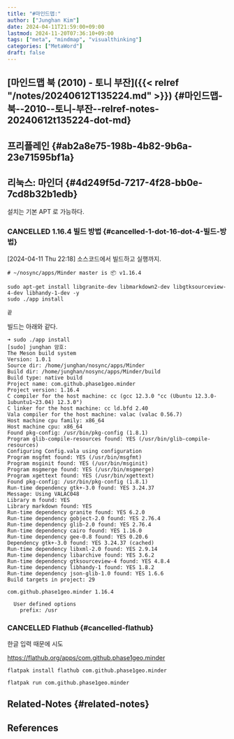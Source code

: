 ```yaml
---
title: "#마인드맵:"
author: ["Junghan Kim"]
date: 2024-04-11T21:59:00+09:00
lastmod: 2024-11-20T07:36:10+09:00
tags: ["meta", "mindmap", "visualthinking"]
categories: ["MetaWord"]
draft: false
---
```


## [마인드맵 북 (2010) - 토니 부잔]({{< relref "/notes/20240612T135224.md" >}}) {#마인드맵-북--2010--토니-부잔--relref-notes-20240612t135224-dot-md}


## 프리플레인 {#ab2a8e75-198b-4b82-9b6a-23e71595bf1a}


## 리눅스: 마인더 {#4d249f5d-7217-4f28-bb0e-7cd8b32b1edb}

설치는 기본 APT 로 가능하다.


### CANCELLED 1.16.4 빌드 방법 {#cancelled-1-dot-16-dot-4-빌드-방법}

<span class="timestamp-wrapper"><span class="timestamp">[2024-04-11 Thu 22:18] </span></span> 소스코드에서 빌드하고 실행까지.

```text
# ~/nosync/apps/Minder master is 📦 v1.16.4

sudo apt-get install libgranite-dev libmarkdown2-dev libgtksourceview-4-dev libhandy-1-dev -y
sudo ./app install

끝
```

빌드는 아래와 같다.

```text
➜ sudo ./app install
[sudo] junghan 암호:
The Meson build system
Version: 1.0.1
Source dir: /home/junghan/nosync/apps/Minder
Build dir: /home/junghan/nosync/apps/Minder/build
Build type: native build
Project name: com.github.phase1geo.minder
Project version: 1.16.4
C compiler for the host machine: cc (gcc 12.3.0 "cc (Ubuntu 12.3.0-1ubuntu1~23.04) 12.3.0")
C linker for the host machine: cc ld.bfd 2.40
Vala compiler for the host machine: valac (valac 0.56.7)
Host machine cpu family: x86_64
Host machine cpu: x86_64
Found pkg-config: /usr/bin/pkg-config (1.8.1)
Program glib-compile-resources found: YES (/usr/bin/glib-compile-resources)
Configuring Config.vala using configuration
Program msgfmt found: YES (/usr/bin/msgfmt)
Program msginit found: YES (/usr/bin/msginit)
Program msgmerge found: YES (/usr/bin/msgmerge)
Program xgettext found: YES (/usr/bin/xgettext)
Found pkg-config: /usr/bin/pkg-config (1.8.1)
Run-time dependency gtk+-3.0 found: YES 3.24.37
Message: Using VALAC048
Library m found: YES
Library markdown found: YES
Run-time dependency granite found: YES 6.2.0
Run-time dependency gobject-2.0 found: YES 2.76.4
Run-time dependency glib-2.0 found: YES 2.76.4
Run-time dependency cairo found: YES 1.16.0
Run-time dependency gee-0.8 found: YES 0.20.6
Dependency gtk+-3.0 found: YES 3.24.37 (cached)
Run-time dependency libxml-2.0 found: YES 2.9.14
Run-time dependency libarchive found: YES 3.6.2
Run-time dependency gtksourceview-4 found: YES 4.8.4
Run-time dependency libhandy-1 found: YES 1.8.2
Run-time dependency json-glib-1.0 found: YES 1.6.6
Build targets in project: 29

com.github.phase1geo.minder 1.16.4

  User defined options
    prefix: /usr
```


### CANCELLED Flathub {#cancelled-flathub}

한글 입력 때문에 시도

<https://flathub.org/apps/com.github.phase1geo.minder>

```text
flatpak install flathub com.github.phase1geo.minder

flatpak run com.github.phase1geo.minder
```


## Related-Notes {#related-notes}

## References

<style>.csl-entry{text-indent: -1.5em; margin-left: 1.5em;}</style><div class="csl-bib-body">
</div>
